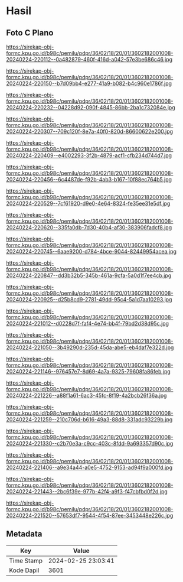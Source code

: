# Hasil

## Foto C Plano

https://sirekap-obj-formc.kpu.go.id/b98c/pemilu/pdpr/36/02/18/20/01/3602182001008-20240224-220112--0a482879-460f-416d-a042-57e3be686c46.jpg

https://sirekap-obj-formc.kpu.go.id/b98c/pemilu/pdpr/36/02/18/20/01/3602182001008-20240224-220150--b7d09bb4-e277-41a9-b082-b4c960e1786f.jpg

https://sirekap-obj-formc.kpu.go.id/b98c/pemilu/pdpr/36/02/18/20/01/3602182001008-20240224-220232--04228d92-090f-4845-86bb-2ba1c732084e.jpg

https://sirekap-obj-formc.kpu.go.id/b98c/pemilu/pdpr/36/02/18/20/01/3602182001008-20240224-220307--709c120f-8e7a-40f0-820d-86600622e200.jpg

https://sirekap-obj-formc.kpu.go.id/b98c/pemilu/pdpr/36/02/18/20/01/3602182001008-20240224-220409--e4002293-3f2b-4879-acf1-cfb234d744d7.jpg

https://sirekap-obj-formc.kpu.go.id/b98c/pemilu/pdpr/36/02/18/20/01/3602182001008-20240224-220456--6c4487de-f92b-4ab3-b167-10f88ec764b5.jpg

https://sirekap-obj-formc.kpu.go.id/b98c/pemilu/pdpr/36/02/18/20/01/3602182001008-20240224-220529--7cf61920-d9e0-4e64-8324-fe35ee31e5df.jpg

https://sirekap-obj-formc.kpu.go.id/b98c/pemilu/pdpr/36/02/18/20/01/3602182001008-20240224-220620--335fa0db-7d30-40b4-af30-383906fadcf8.jpg

https://sirekap-obj-formc.kpu.go.id/b98c/pemilu/pdpr/36/02/18/20/01/3602182001008-20240224-220745--6aae9200-d784-4bce-9044-82449954acea.jpg

https://sirekap-obj-formc.kpu.go.id/b98c/pemilu/pdpr/36/02/18/20/01/3602182001008-20240224-220847--dd3b32b5-345b-461a-9cfa-5a0d1f7ee4cb.jpg

https://sirekap-obj-formc.kpu.go.id/b98c/pemilu/pdpr/36/02/18/20/01/3602182001008-20240224-220925--d25b8cd9-2781-49dd-95c4-5a1d7aa10293.jpg

https://sirekap-obj-formc.kpu.go.id/b98c/pemilu/pdpr/36/02/18/20/01/3602182001008-20240224-221012--d0228d7f-faf4-4e74-bb4f-79bd2d38d95c.jpg

https://sirekap-obj-formc.kpu.go.id/b98c/pemilu/pdpr/36/02/18/20/01/3602182001008-20240224-221050--3b49290d-235d-45da-abe5-eb4daf7e322d.jpg

https://sirekap-obj-formc.kpu.go.id/b98c/pemilu/pdpr/36/02/18/20/01/3602182001008-20240224-221146--976457e7-8d69-4a7a-9325-79608fa86feb.jpg

https://sirekap-obj-formc.kpu.go.id/b98c/pemilu/pdpr/36/02/18/20/01/3602182001008-20240224-221226--a88f1a61-6ac3-45fc-8f19-4a2bcb26f36a.jpg

https://sirekap-obj-formc.kpu.go.id/b98c/pemilu/pdpr/36/02/18/20/01/3602182001008-20240224-221259--210c706d-b616-49a3-88d8-331adc93229b.jpg

https://sirekap-obj-formc.kpu.go.id/b98c/pemilu/pdpr/36/02/18/20/01/3602182001008-20240224-221330--c2b70e3a-c9cc-403c-8fdd-9a693357d90c.jpg

https://sirekap-obj-formc.kpu.go.id/b98c/pemilu/pdpr/36/02/18/20/01/3602182001008-20240224-221406--a9e34a44-a0e5-4752-9153-ad94f9a000fd.jpg

https://sirekap-obj-formc.kpu.go.id/b98c/pemilu/pdpr/36/02/18/20/01/3602182001008-20240224-221443--2bc6f39e-977b-42f4-a9f3-f47cbfbd0f2d.jpg

https://sirekap-obj-formc.kpu.go.id/b98c/pemilu/pdpr/36/02/18/20/01/3602182001008-20240224-221520--57653df7-9544-4f54-87ee-3453448e226c.jpg


## Metadata

| Key        | Value               |
| ---------- | ------------------- |
| Time Stamp | 2024-02-25 23:03:41 |
| Kode Dapil | 3601                |




